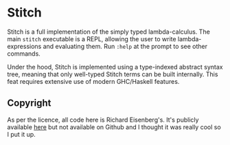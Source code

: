 Stitch
======

Stitch is a full implementation of the simply typed lambda-calculus. The main
`stitch` executable is a REPL, allowing the user to write lambda-expressions and
evaluating them. Run `:help` at the prompt to see other commands.

Under the hood, Stitch is implemented using a type-indexed abstract syntax tree,
meaning that only well-typed Stitch terms can be built internally. This feat
requires extensive use of modern GHC/Haskell features.

Copyright
---------

As per the licence, all code here is Richard Eisenberg's. It's publicly
available [here](https://cs.brynmawr.edu/~rae/papers/2018/stitch/stitch.tar.gz)
but not available on Github and I thought it was really cool so I put it
up.
